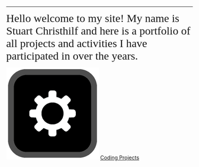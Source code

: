 
---

<span style="font-family: Comic Sans MS; font-size: 30px;">Hello welcome to my site! My name is Stuart Christhilf and here is a portfolio of all projects and activities I have participated in over the years.</span>

[![Engineering Projects](images/index/engineer.png)](Engineering.md)
[Coding Projects](coding.md)



